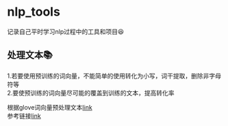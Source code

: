 # nlp_tools
记录自己平时学习nlp过程中的工具和项目:laughing:

##  处理文本:books:
  1.若要使用预训练的词向量，不能简单的使用转化为小写，词干提取，删除非字母符等  
  2.要使预训练的词向量尽可能的覆盖到训练的文本，提高转化率   
    
    
根据glove词向量预处理文本[link](https://github.com/XiaoQQin/nlp_tools/blob/master/process_text/process_pretrained_word2vec.ipynb)  
参考链接[link](https://www.kaggle.com/christofhenkel/how-to-preprocessing-for-glove-part1-eda)
